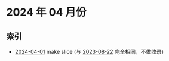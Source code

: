 # 2024 年 04 月份

## 索引

- [2024-04-01](#) make slice (与 [2023-08-22](../../2023/08/22/README.md) 完全相同，不做收录)
